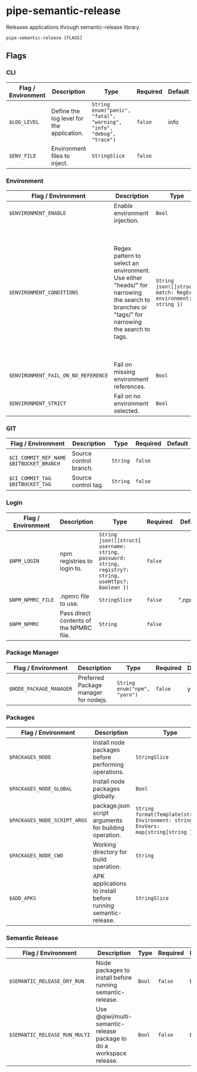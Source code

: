 # pipe-semantic-release

Releases applications through semantic-release library.

`pipe-semantic-release [FLAGS]`

## Flags

### CLI

| Flag / Environment |  Description   |  Type    | Required | Default |
|---------------- | --------------- | --------------- |  --------------- |  --------------- |
| `$LOG_LEVEL` | Define the log level for the application. | `String`<br/>`enum("panic", "fatal", "warning", "info", "debug", "trace")` | `false` | info |
| `$ENV_FILE` | Environment files to inject. | `StringSlice` | `false` |  |

### Environment

| Flag / Environment |  Description   |  Type    | Required | Default |
|---------------- | --------------- | --------------- |  --------------- |  --------------- |
| `$ENVIRONMENT_ENABLE` | Enable environment injection. | `Bool` | `false` | false |
| `$ENVIRONMENT_CONDITIONS` | Regex pattern to select an environment.<br />      Use either "heads/" for narrowing the search to branches or "tags/" for narrowing the search to tags. | `String`<br/>`json([]struct{ match: RegExp, environment: string })` | `false` | [<br />  { "match": "^tags/v?\\d+.\\d+.\\d+$", "environment": "production" },<br />  { "match": "^tags/v?\\d+.\\d+.\\d+-.*\\.\\d+$", "environment": "stage" },<br />  { "match" :"^heads/main$", "environment": "develop" },<br />  { "match": "^heads/master$", "environment": "develop" }<br />] |
| `$ENVIRONMENT_FAIL_ON_NO_REFERENCE` | Fail on missing environment references. | `Bool` | `false` | false |
| `$ENVIRONMENT_STRICT` | Fail on no environment selected. | `Bool` | `false` | false |

### GIT

| Flag / Environment |  Description   |  Type    | Required | Default |
|---------------- | --------------- | --------------- |  --------------- |  --------------- |
| `$CI_COMMIT_REF_NAME`<br/>`$BITBUCKET_BRANCH` | Source control branch. | `String` | `false` |  |
| `$CI_COMMIT_TAG`<br/>`$BITBUCKET_TAG` | Source control tag. | `String` | `false` |  |

### Login

| Flag / Environment |  Description   |  Type    | Required | Default |
|---------------- | --------------- | --------------- |  --------------- |  --------------- |
| `$NPM_LOGIN` | npm registries to login to. | `String`<br/>`json([]struct{ username: string, password: string, registry?: string, useHttps?: boolean })` | `false` |  |
| `$NPM_NPMRC_FILE` | .npmrc file to use. | `StringSlice` | `false` | ".npmrc" |
| `$NPM_NPMRC` | Pass direct contents of the NPMRC file. | `String` | `false` |  |

### Package Manager

| Flag / Environment |  Description   |  Type    | Required | Default |
|---------------- | --------------- | --------------- |  --------------- |  --------------- |
| `$NODE_PACKAGE_MANAGER` | Preferred Package manager for nodejs. | `String`<br/>`enum("npm", "yarn")` | `false` | yarn |

### Packages

| Flag / Environment |  Description   |  Type    | Required | Default |
|---------------- | --------------- | --------------- |  --------------- |  --------------- |
| `$PACKAGES_NODE` | Install node packages before performing operations. | `StringSlice` | `false` |  |
| `$PACKAGES_NODE_GLOBAL` | Install node packages globally. | `Bool` | `false` | false |
| `$PACKAGES_NODE_SCRIPT_ARGS` | package.json script arguments for building operation. | `String`<br/>`format(Template(struct{ Environment: string, EnvVars: map[string]string }))` | `false` |  |
| `$PACKAGES_NODE_CWD` | Working directory for build operation. | `String` | `false` | . |
| `$ADD_APKS` | APK applications to install before running semantic-release. | `StringSlice` | `false` |  |

### Semantic Release

| Flag / Environment |  Description   |  Type    | Required | Default |
|---------------- | --------------- | --------------- |  --------------- |  --------------- |
| `$SEMANTIC_RELEASE_DRY_RUN` | Node packages to install before running semantic-release. | `Bool` | `false` | false |
| `$SEMANTIC_RELEASE_RUN_MULTI` | Use @qiwi/multi-semantic-release package to do a workspace release. | `Bool` | `false` | false |
